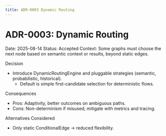 ```yaml
---
title: ADR-0003 Dynamic Routing
---
```


# ADR-0003: Dynamic Routing

Date: 2025-08-14
Status: Accepted
Context: Some graphs must choose the next node based on semantic context or results, beyond static edges.

Decision

- Introduce DynamicRoutingEngine and pluggable strategies (semantic, probabilistic, historical).
  - Default is simple first-candidate selection for deterministic flows.

Consequences

- Pros: Adaptivity, better outcomes on ambiguous paths.
- Cons: Non-determinism if misused; mitigate with metrics and tracing.

Alternatives Considered

- Only static ConditionalEdge → reduced flexibility.


